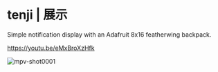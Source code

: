 # tenji | 展示

Simple notification display with an Adafruit 8x16 featherwing backpack.

https://youtu.be/eMxBroXzHfk

![mpv-shot0001](https://user-images.githubusercontent.com/46945263/212811032-cf5fb88e-79f6-4ca4-9e3e-b87bfcaf1eff.jpg)

